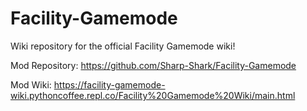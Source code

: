 # Facility-Gamemode
Wiki repository for the official Facility Gamemode wiki!

Mod Repository: https://github.com/Sharp-Shark/Facility-Gamemode

Mod Wiki: https://facility-gamemode-wiki.pythoncoffee.repl.co/Facility%20Gamemode%20Wiki/main.html
